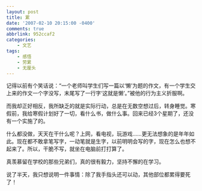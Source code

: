 ```yaml
---
layout: post
title: 累
date: '2007-02-10 20:15:00 -0400'
comments: true
abbrlink: 952ccaf2
categories:
	- 文艺
tags:
	- 感悟
	- 劳累
	- 无厘头
---
```

记得以前有个笑话说：“一个老师叫学生们写一篇以‘懒’为题的作文，有一个学生交上来的作文一个字没写，末尾写了一行字‘这就是懒’。”被他的行为主义折服啊。

而我却正好相反，我所缺乏的就是实际行动，总是在无数空想过后，转身睡觉。寒假前，我给寒假计划好了一切，看什么书，做什么事。回来已经3个星期了，还没有一个实施了的。

什么都没做，天天在干什么呢？上网，看电视，玩游戏……更无法想象的是年年如此。现在都不敢拿笔写字，一动笔就是生字，以前明明会写的字，现在怎么也想不起来了。所以，干脆不写，就坐在电脑前打打算了。

真羡慕留在学校的那些兄弟们，真的很有毅力，坚持不懈的在学习。

说了半天，我只想说明一件事情：除了我手指头还可以动，其他部位都累得要死了！
